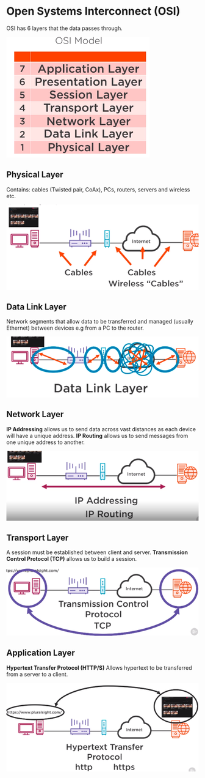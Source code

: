 # Open Systems Interconnect (OSI)

OSI has 6 layers that the data passes through.

![cable connections](/images/osi.PNG)

## Physical Layer

Contains: cables (Twisted pair, CoAx), PCs, routers, servers and wireless etc.

![cable connections](/images//physical.PNG)

## Data Link Layer

Network segments that allow data to be transferred and managed (usually Ethernet) between devices e.g from a PC to the router.

![Data Layer](/images/Datalinklayer.PNG)

## Network Layer

**IP Addressing** allows us to send data across vast distances as each device will have a unique address. 
**IP Routing** allows us to send messages from one unique address to another.

![Networking Layer](/images/network.PNG)

## Transport Layer

A session must be established between client and server.
**Transmission Control Protocol (TCP)** allows us to build a session.

![Transport Layer](/images/transport.PNG)

## Application Layer

**Hypertext Transfer Protocol (HTTP/S)** Allows hypertext to be transferred from a server to a client. 

![Application Layer](/images//application.PNG)